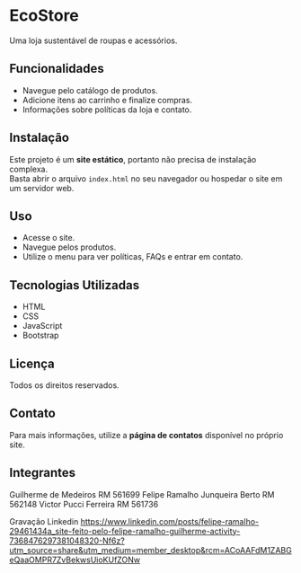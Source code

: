 # EcoStore

Uma loja sustentável de roupas e acessórios.

## Funcionalidades

- Navegue pelo catálogo de produtos.
- Adicione itens ao carrinho e finalize compras.
- Informações sobre políticas da loja e contato.

## Instalação

Este projeto é um **site estático**, portanto não precisa de instalação complexa.  
Basta abrir o arquivo `index.html` no seu navegador ou hospedar o site em um servidor web.

## Uso

- Acesse o site.
- Navegue pelos produtos.
- Utilize o menu para ver políticas, FAQs e entrar em contato.

## Tecnologias Utilizadas

- HTML  
- CSS  
- JavaScript  
- Bootstrap

## Licença

Todos os direitos reservados.

## Contato

Para mais informações, utilize a **página de contatos** disponível no próprio site.


## Integrantes
Guilherme de Medeiros RM 561699
Felipe Ramalho Junqueira Berto RM 562148
Victor Pucci Ferreira RM 561736

Gravação Linkedin
https://www.linkedin.com/posts/felipe-ramalho-29461434a_site-feito-pelo-felipe-ramalho-guilherme-activity-7368476297381048320-Nf6z?utm_source=share&utm_medium=member_desktop&rcm=ACoAAFdM1ZABGeQaaOMPR7ZvBekwsUioKUfZONw
